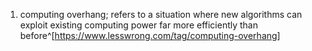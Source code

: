 1. computing overhang; refers to a situation where new algorithms can exploit existing computing power far more efficiently than before^[https://www.lesswrong.com/tag/computing-overhang]